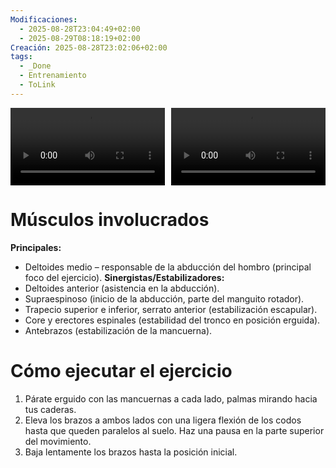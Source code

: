 ```yaml
---
Modificaciones:
  - 2025-08-28T23:04:49+02:00
  - 2025-08-29T08:18:19+02:00
Creación: 2025-08-28T23:02:06+02:00
tags:
  - _Done
  - Entrenamiento
  - ToLink
---
```


<div style="display: grid; grid-template-columns: 1fr 1fr; gap: 10px; width: 100%;">
  <video src="Dumbbells-dumbbell-lateral-raise-front.mp4" controls style="width: 100%;"></video>
  <video src="Dumbbells-dumbbell-lateral-raise-side.mp4" controls style="width: 100%;"></video>
</div>

 # Músculos involucrados
**Principales:**
- Deltoides medio – responsable de la abducción del hombro (principal foco del ejercicio).
**Sinergistas/Estabilizadores:**
- Deltoides anterior (asistencia en la abducción).
- Supraespinoso (inicio de la abducción, parte del manguito rotador).
- Trapecio superior e inferior, serrato anterior (estabilización escapular).
- Core y erectores espinales (estabilidad del tronco en posición erguida).
- Antebrazos (estabilización de la mancuerna).
 
 # Cómo ejecutar el ejercicio
 1. Párate erguido con las mancuernas a cada lado, palmas mirando hacia tus caderas.
 2. Eleva los brazos a ambos lados con una ligera flexión de los codos hasta que queden paralelos al suelo. Haz una pausa en la parte superior del movimiento.
 3. Baja lentamente los brazos hasta la posición inicial.
